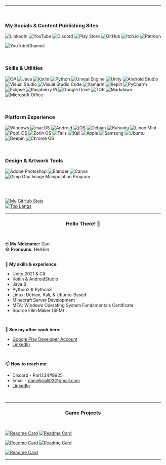 ---------------------------------------------------------------------

<br>

### My Socials & Content Publishing Sites

![LinkedIn](https://img.shields.io/badge/linkedin-%230077B5.svg?style=for-the-badge&logo=linkedin&logoColor=white) ![YouTube](https://img.shields.io/badge/YouTube-%23FF0000.svg?style=for-the-badge&logo=YouTube&logoColor=white) ![Discord](https://img.shields.io/badge/%3CServer%3E-%237289DA.svg?style=for-the-badge&logo=discord&logoColor=white) ![Play Store](https://img.shields.io/badge/Google_Play-414141?style=for-the-badge&logo=google-play&logoColor=white) ![GitHub](https://img.shields.io/badge/github-%23121011.svg?style=for-the-badge&logo=github&logoColor=white) ![Itch.io](https://img.shields.io/badge/Itch-%23FF0B34.svg?style=for-the-badge&logo=Itch.io&logoColor=white) ![Patreon](https://img.shields.io/badge/Patreon-F96854?style=for-the-badge&logo=patreon&logoColor=white?url=www.google.com)  

![YouTubeChannel](https://img.shields.io/youtube/channel/views/UCdoYOoWANevwMCS6knggMdA?label=YouTube%20Channel%20Views&style=flat-square)

<br>

### Skills & Utilities

![C#](https://img.shields.io/badge/c%23-%23239120.svg?style=for-the-badge&logo=c-sharp&logoColor=white) ![Java](https://img.shields.io/badge/java-%23ED8B00.svg?style=for-the-badge&logo=java&logoColor=white) ![Kotlin](https://img.shields.io/badge/kotlin-%230095D5.svg?style=for-the-badge&logo=kotlin&logoColor=white) ![Python](https://img.shields.io/badge/python-3670A0?style=for-the-badge&logo=python&logoColor=ffdd54) ![Unreal Engine](https://img.shields.io/badge/unrealengine-%23313131.svg?style=for-the-badge&logo=unrealengine&logoColor=white) ![Unity](https://img.shields.io/badge/unity-%23000000.svg?style=for-the-badge&logo=unity&logoColor=white) ![Android Studio](https://img.shields.io/badge/Android%20Studio-3DDC84.svg?style=for-the-badge&logo=android-studio&logoColor=white) ![Visual Studio](https://img.shields.io/badge/Visual%20Studio-5C2D91.svg?style=for-the-badge&logo=visual-studio&logoColor=white) ![Visual Studio Code](https://img.shields.io/badge/Visual%20Studio%20Code-0078d7.svg?style=for-the-badge&logo=visual-studio-code&logoColor=white) ![Xamarin](https://img.shields.io/badge/Xamarin-3199DC?style=for-the-badge&logo=xamarin&logoColor=white) ![Replit](https://img.shields.io/badge/Replit-DD1200?style=for-the-badge&logo=Replit&logoColor=white) ![PyCharm](https://img.shields.io/badge/pycharm-143?style=for-the-badge&logo=pycharm&logoColor=black&color=black&labelColor=green) ![Eclipse](https://img.shields.io/badge/Eclipse-FE7A16.svg?style=for-the-badge&logo=Eclipse&logoColor=white) ![Raspberry Pi](https://img.shields.io/badge/-RaspberryPi-C51A4A?style=for-the-badge&logo=Raspberry-Pi) ![Google Drive](https://img.shields.io/badge/Google%20Drive-4285F4?style=for-the-badge&logo=googledrive&logoColor=white) ![TOR](https://img.shields.io/badge/tor-%237E4798.svg?style=for-the-badge&logo=tor-project&logoColor=white) ![Markdown](https://img.shields.io/badge/markdown-%23000000.svg?style=for-the-badge&logo=markdown&logoColor=white) ![Microsoft Office](https://img.shields.io/badge/Microsoft_Office-D83B01?style=for-the-badge&logo=microsoft-office&logoColor=white)

<br>

### Platform Experience 

![Windows](https://img.shields.io/badge/Windows-0078D6?style=for-the-badge&logo=windows&logoColor=white) ![macOS](https://img.shields.io/badge/mac%20os-000000?style=for-the-badge&logo=macos&logoColor=F0F0F0) ![Android](https://img.shields.io/badge/Android-3DDC84?style=for-the-badge&logo=android&logoColor=white) ![iOS](https://img.shields.io/badge/iOS-000000?style=for-the-badge&logo=ios&logoColor=white) ![Debian](https://img.shields.io/badge/Debian-D70A53?style=for-the-badge&logo=debian&logoColor=white) ![Kubuntu](https://img.shields.io/badge/-KUbuntu-%230079C1?style=for-the-badge&logo=kubuntu&logoColor=white) ![Linux Mint](https://img.shields.io/badge/Linux%20Mint-87CF3E?style=for-the-badge&logo=Linux%20Mint&logoColor=white) ![Pop!\_OS](https://img.shields.io/badge/Pop!_OS-48B9C7?style=for-the-badge&logo=Pop!_OS&logoColor=white) ![Zorin OS](https://img.shields.io/badge/-Zorin%20OS-%2310AAEB?style=for-the-badge&logo=zorin&logoColor=white) ![Tails](https://img.shields.io/badge/Tails%20-56347C?&style=for-the-badge&logo=tails&logoColor=white) ![Kali](https://img.shields.io/badge/Kali-268BEE?style=for-the-badge&logo=kalilinux&logoColor=white) ![Apple](https://img.shields.io/badge/Apple-%23000000.svg?style=for-the-badge&logo=apple&logoColor=white) ![Samsung](https://img.shields.io/badge/Samsung-%231428A0.svg?style=for-the-badge&logo=samsung&logoColor=white) ![Ubuntu](https://img.shields.io/badge/Ubuntu-E95420?style=for-the-badge&logo=ubuntu&logoColor=white) ![Deepin](https://img.shields.io/badge/Deepin-007CFF?style=for-the-badge&logo=deepin&logoColor=white) ![Chrome OS](https://img.shields.io/badge/chrome%20os-3d89fc?style=for-the-badge&logo=google%20chrome&logoColor=white) 

<br>

### Design & Artwork Tools

![Adobe Photoshop](https://img.shields.io/badge/adobe%20photoshop-%2331A8FF.svg?style=for-the-badge&logo=adobe%20photoshop&logoColor=white) ![Blender](https://img.shields.io/badge/blender-%23F5792A.svg?style=for-the-badge&logo=blender&logoColor=white) ![Canva](https://img.shields.io/badge/Canva-%2300C4CC.svg?style=for-the-badge&logo=Canva&logoColor=white) ![Gimp Gnu Image Manipulation Program](https://img.shields.io/badge/Gimp-657D8B?style=for-the-badge&logo=gimp&logoColor=FFFFFF)

<br><br>

[![My GitHub Stats](https://github-readme-stats.vercel.app/api/?username=lin8x&theme=github_dark&showicons=true)]()<br>
[![Top Langs](https://github-readme-stats.vercel.app/api/top-langs/?username=lin8x&layout=compact&theme=github_dark)]()

---------------------------------------------------------------------

 

### <p align="center"> Hello There! 👋 </p>
<br>

🤓 **My Nickname:** Dan<br>
😄 **Pronouns:** He/Him
<br><br>

💪 **My skills & experience:**<br>
- Unity 2021 & C#<br>
- Kotlin & AndroidStudio<br>
- Java 8<br>
- Python2 & Python3<br>
- Linux: Debian, Kali, & Ubuntu-Based<br>
- Minecraft Server Development<br>
- MTA: Windows Operating System Fundamentals Certificate<br>
- Source Film Maker (SFM)
<br>

🚀 **See my other work here:**
- [Google Play Developer Account](https://play.google.com/store/apps/dev?id=8958295701395205219)
- [LinkedIn](https://www.linkedin.com/in/daniel-jalali-668266221/)
<br>

📫 **How to reach me:**<br>
- Discord - Par1234#9925<br>
- Email - danieljalali03@gmail.com<br>
- [LinkedIn](https://www.linkedin.com/in/daniel-jalali-668266221/)
<br>

---------------------------------------------------------------------

### <p align="center"> Game Projects </p>
<br>

[![Readme Card](https://github-readme-stats.vercel.app/api/pin/?username=lin8x&theme=github_dark&repo=unrealproject-firstproject)](https://github.com/Lin8x/unrealproject-firstproject) [![Readme Card](https://github-readme-stats.vercel.app/api/pin/?username=lin8x&theme=github_dark&repo=SparkDev2022-GameDev3D)](https://github.com/Lin8x/SparkDev2022-GameDev3D) 

[![Readme Card](https://github-readme-stats.vercel.app/api/pin/?username=lin8x&theme=github_dark&repo=releasedaccidents)](https://github.com/Lin8x/releasedaccidents) [![Readme Card](https://github-readme-stats.vercel.app/api/pin/?username=lin8x&theme=github_dark&repo=TheGap)](https://github.com/Lin8x/TheGap)

[![Readme Card](https://github-readme-stats.vercel.app/api/pin/?username=lin8x&theme=github_dark&repo=CPlusPlusBaseMovementUnreal)](https://github.com/Lin8x/CPlusPlusBaseMovementUnreal) 

---------------------------------------------------------------------
